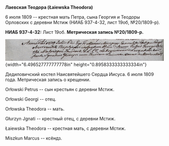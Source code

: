 **Лаевская Теодора (Łaiewska Theodora)**

6 июля 1809 -- крестная мать Петра, сына Георгия и Теодоры Орловских с
деревни Мстиж (НИАБ 937-4-32, лист 19об, №20/1809-р).

**НИАБ 937-4-32:** Лист 19об. **Метрическая запись №20/1809-р.**

![](./media/4ad6aeef29345cb4c70e56b10570aa1475acd552.png){width="6.496527777777778in"
height="0.8958333333333334in"}

Дедиловичский костел Наисвятейшего Сердца Иисуса. 6 июля 1809 года.
Метрическая запись о крещении.

Orłowski Petrus -- сын крестьян с деревни Мстиж.

Orłowski Georgi -- отец.

Orłowska Theodora -- мать.

Głurzyn Jgnati -- крестный отец, с деревни Мстиж.

Łaiewska Theodora -- крестная мать, с деревни Мстиж.

Miszkun Marcus -- ксёндз.
